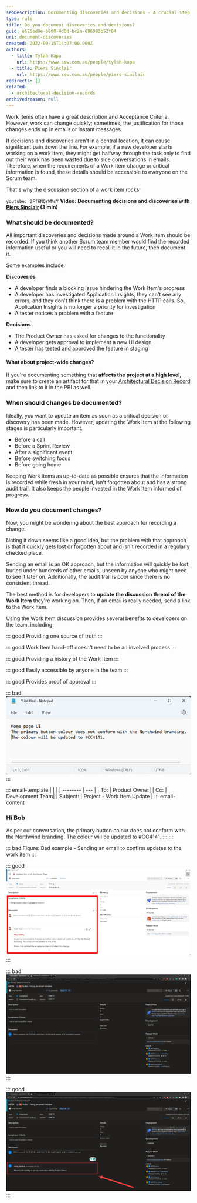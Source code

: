 ```yaml
---
seoDescription: Documenting discoveries and decisions - A crucial step in effective Scrum team collaboration.
type: rule
title: Do you document discoveries and decisions?
guid: e625ed0e-b800-4d0d-bc2a-696983b52f84
uri: document-discoveries
created: 2022-09-15T14:07:00.000Z
authors:
  - title: Tylah Kapa
    url: https://www.ssw.com.au/people/tylah-kapa
  - title: Piers Sinclair
    url: https://www.ssw.com.au/people/piers-sinclair
redirects: []
related:
  - architectural-decision-records
archivedreason: null
---
```


Work items often have a great description and Acceptance Criteria. However, work can change quickly; sometimes, the justification for those changes ends up in emails or instant messages.

If decisions and discoveries aren't in a central location, it can cause significant pain down the line. For example, if a new developer starts working on a work item, they might get halfway through the task only to find out their work has been wasted due to side conversations in emails. Therefore, when the requirements of a Work Item change or critical information is found, these details should be accessible to everyone on the Scrum team.

That's why the discussion section of a work item rocks!

<!--endintro-->

`youtube: 2Ff6NQrWMsY`
**Video: Documenting decisions and discoveries with [Piers Sinclair](https://ww.ssw.com.au/people/piers-sinclair) (3 min)**

### What should be documented?

All important discoveries and decisions made around a Work Item should be recorded. If you think another Scrum team member would find the recorded information useful or you will need to recall it in the future, then document it.

Some examples include:

**Discoveries**

- A developer finds a blocking issue hindering the Work Item's progress
- A developer has investigated Application Insights, they can't see any errors, and they don't think there is a problem with the HTTP calls. So, Application Insights is no longer a priority for investigation
- A tester notices a problem with a feature

**Decisions**

- The Product Owner has asked for changes to the functionality
- A developer gets approval to implement a new UI design
- A tester has tested and approved the feature in staging

#### What about project-wide changes?

If you're documenting something that **affects the project at a high level**, make sure to create an artifact for that in your [Architectural Decision Record](/architectural-decision-records) and then link to it in the PBI as well.

### When should changes be documented?

Ideally, you want to update an item as soon as a critical decision or discovery has been made. However, updating the Work Item at the following stages is particularly important.

- Before a call
- Before a Sprint Review
- After a significant event
- Before switching focus
- Before going home

Keeping Work Items as up-to-date as possible ensures that the information is recorded while fresh in your mind, isn't forgotten about and has a strong audit trail. It also keeps the people invested in the Work Item informed of progress.

### How do you document changes?

Now, you might be wondering about the best approach for recording a change.

Noting it down seems like a good idea, but the problem with that approach is that it quickly gets lost or forgotten about and isn't recorded in a regularly checked place.

Sending an email is an OK approach, but the information will quickly be lost, buried under hundreds of other emails, unseen by anyone who might need to see it later on. Additionally, the audit trail is poor since there is no consistent thread.

The best method is for developers to **update the discussion thread of the Work Item** they're working on. Then, if an email is really needed, send a link to the Work Item.

Using the Work Item discussion provides several benefits to developers on the team, including:

::: good
Providing one source of truth
:::

::: good
Work Item hand-off doesn't need to be an involved process
:::

::: good
Providing a history of the Work Item
:::

::: good
Easily accessible by anyone in the team
:::

::: good
Provides proof of approval
:::

::: bad
![Figure: Bad example - Decision is recorded in notepad](./images/RecordingInNotepad.png 'Recording in Notepad')
:::

::: email-template
| | |
| -------- | --- |
| To: | Product Owner|
| Cc: | Development Team|
| Subject: | Project - Work Item Update |
::: email-content

### Hi Bob

As per our conversation, the primary button colour does not conform with the Northwind branding. The colour will be updated to #CC4141.
:::
:::

::: bad
Figure: Bad example - Sending an email to confirm updates to the work item
:::

::: good
![Figure: Good example - Decision is documented in the work item](./images/document-discoveries-good-example.png 'Azure Work Item')
:::

::: bad
![Figure: Bad example - Moving a PBI to the backlog without documenting the decision](./images/Bad-example-Adding-and-Item-to-the-backlog.jpg 'PBI Backlog')
:::

::: good
![Figure: Good example - Moving a PBI to the backlog and documenting the decision](./images/Good-example-Adding-and-Item-to-the-backlog.jpg 'PBI Backlog')
:::
